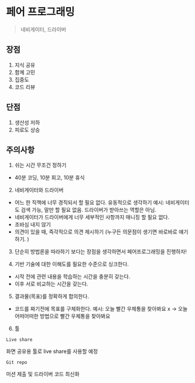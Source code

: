 # 페어 프로그래밍

> 네비게이터, 드라이버

## 장점

1. 지식 공유
2. 함께 고민
3. 집중도
4. 코드 리뷰

## 단점

1. 생산성 저하
2. 피로도 상승

## 주의사항

1. 쉬는 시간 무조건 정하기

- 40분 코딩, 10분 회고, 10분 휴식

2. 네비게이터와 드라이버

- 어느 한 직책에 너무 경직되서 할 필요 없다. 유동적으로 생각하기
  예시: 네비게이터도 검색 가능, 말만 할 필요 없음. 드라이버가 받아쓰는 역할은 아님.
- 네비게이터가 드라이버에게 너무 세부적인 사항까지 매니징 할 필요 없다.
- 조바심 내지 않기
- 의견이 있을 때, 즉각적으로 의견 제시하기 (누구든 의문점이 생기면 바로바로 얘기하기.
  )

3. 단순히 방법론을 따라하기 보다는 장점을 생각하면서 페어프로그래밍을 진행하자!

4. 기반 기술에 대한 이해도를 필요한 수준으로 싱크한다.

- 시작 전에 관련 내용을 학습하는 시간을 충분히 갖는다.
- 이후 서로 비교하는 시간을 갖는다.

5. 결과물(목표)를 정확하게 합의한다.

- 코드를 짜기전에 목표를 구체화한다.
  예시: 오늘 빨간 우체통을 찾아봐요 x -> 오늘 어떠어떠한 방법으로 빨간 우체통을 찾아봐요

6. 툴

`Live share`

화면 공유용 툴로 live share를 사용할 예정

`Git repo`

미션 제출 및 드라이버 코드 최신화
